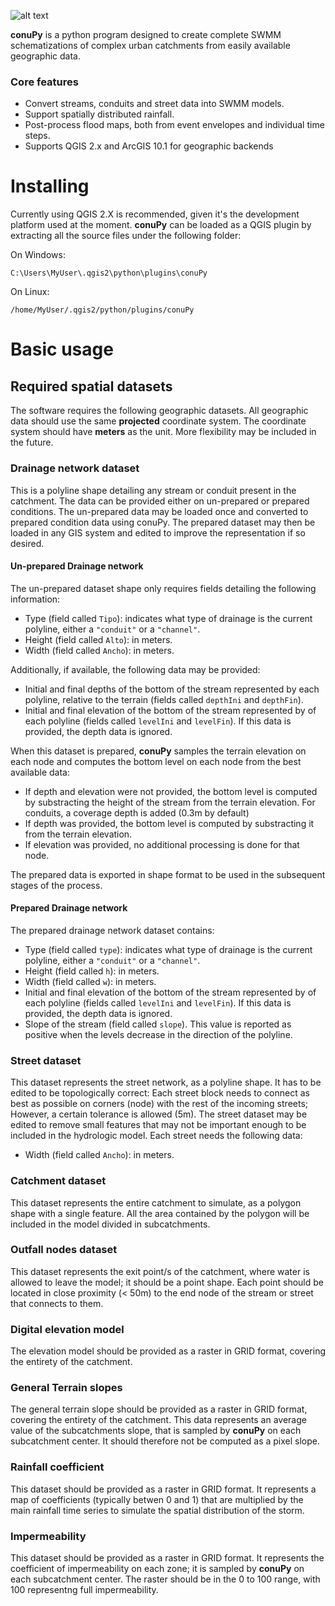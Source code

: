 ![alt text](https://github.com/esteldunedain/conupy/blob/master/logo_sm.png?raw=true)

**conuPy** is a python program designed to create complete SWMM schematizations of complex urban catchments from easily available geographic data.

### Core features
- Convert streams, conduits and street data into SWMM models.
- Support spatially distributed rainfall.
- Post-process flood maps, both from event envelopes and individual time steps.
- Supports QGIS 2.x and ArcGIS 10.1 for geographic backends

# Installing
Currently using QGIS 2.X is recommended, given it's the development platform used at the moment. **conuPy** can be loaded as a QGIS plugin by extracting all the source files under the following folder:

On Windows:

```
C:\Users\MyUser\.qgis2\python\plugins\conuPy
```

On Linux:

```
/home/MyUser/.qgis2/python/plugins/conuPy
```

# Basic usage

## Required spatial datasets
The software requires the following geographic datasets. All geographic data should use the same **projected** coordinate system. The coordinate system should have **meters** as the unit. More flexibility may be included in the future.

### Drainage network dataset
This is a polyline shape detailing any stream or conduit present in the catchment. The data can be provided either on un-prepared or prepared conditions. The un-prepared data may be loaded once and converted to prepared condition data using conuPy. The prepared dataset may then be loaded in any GIS system and edited to improve the representation if so desired.

#### Un-prepared Drainage network
The un-prepared dataset shape only requires fields detailing the following information:
- Type (field called `Tipo`): indicates what type of drainage is the current polyline, either a `"conduit"` or a `"channel"`.
- Height (field called `Alto`): in meters.
- Width (field called `Ancho`): in meters.

Additionally, if available, the following data may be provided:
- Initial and final depths of the bottom of the stream represented by each polyline, relative to the terrain (fields called `depthIni` and `depthFin`).
- Initial and final elevation of the bottom of the stream represented by of each polyline (fields called `levelIni` and `levelFin`). If this data is provided, the depth data is ignored.

When this dataset is prepared, **conuPy** samples the terrain elevation on each node and computes the bottom level on each node from the best available data:
- If depth and elevation were not provided, the bottom level is computed by substracting the height of the stream from the terrain elevation. For conduits, a coverage depth is added (0.3m by default)
- If depth was provided, the bottom level is computed by substracting it from the terrain elevation.
- If elevation was provided, no additional processing is done for that node.

The prepared data is exported in shape format to be used in the subsequent stages of the process.

#### Prepared Drainage network
The prepared drainage network dataset contains:
- Type (field called `type`): indicates what type of drainage is the current polyline, either a `"conduit"` or a `"channel"`.
- Height (field called `h`): in meters.
- Width (field called `w`): in meters.
- Initial and final elevation of the bottom of the stream represented by of each polyline (fields called `levelIni` and `levelFin`). If this data is provided, the depth data is ignored.
- Slope of the stream (field called `slope`). This value is reported as positive when the levels decrease in the direction of the polyline.

### Street dataset
This dataset represents the street network, as a polyline shape. It has to be edited to be topologically correct: Each street block needs to connect as best as possible on corners (node) with the rest of the incoming streets; However, a certain tolerance is allowed (5m). The street dataset may be edited to remove small features that may not be important enough to be included in the hydrologic model. Each street needs the following data:
- Width (field called `Ancho`): in meters.

### Catchment dataset
This dataset represents the entire catchment to simulate, as a polygon shape with a single feature. All the area contained by the polygon will be included in the model divided in subcatchments.

### Outfall nodes dataset
This dataset represents the exit point/s of the catchment, where water is allowed to leave the model; it should be a point shape. Each point should be located in close proximity (< 50m) to the end node of the stream or street that connects to them.

### Digital elevation model
The elevation model should be provided as a raster in GRID format, covering the entirety of the catchment.

### General Terrain slopes
The general terrain slope should be provided as a raster in GRID format, covering the entirety of the catchment. This data represents an average value of the subcatchments slope, that is sampled by **conuPy** on each subcatchment center. It should therefore not be computed as a pixel slope.

### Rainfall coefficient
This dataset should be provided as a raster in GRID format. It represents a map of coefficients (typically betwen 0 and 1) that are multiplied by the main rainfall time series to simulate the spatial distribution of the storm.

### Impermeability
This dataset should be provided as a raster in GRID format. It represents the coefficient of impermeability on each zone; it is sampled by **conuPy** on each subcatchment center. The raster should be in the 0 to 100 range, with 100 representng full impermeability.
